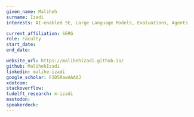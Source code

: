 ```yaml
---
given_name: Maliheh
surname: Izadi
interests: AI-enabled SE, Large Language Models, Evaluations, Agents

current_affiliation: SERG
role: Faculty
start_date:
end_date:

website_url: https://malihehizadi.github.io/
github: MalihehIzadi
linkedin: malihe-izadi
google_scholar: F2D5RawAAAAJ
xdotcom:
stackoverflow:
tudelft_research: m-izadi
mastodon:
speakerdeck:
---
```

